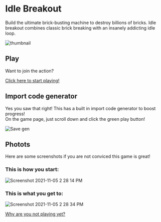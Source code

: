 # Idle Breakout
Build the ultimate brick-busting machine to destroy billions of bricks. Idle breakout combines classic brick breaking with an insanely addicting idle loop.

![thumbnail](https://user-images.githubusercontent.com/58097612/140560557-fde4d050-0a89-44aa-b8e1-2d7fc837f8fc.png)

## Play

Want to join the action?

[Click here to start playing!]([https://3kh0.github.io/idle-breakout/](https://sobloxsy.com/playgame.html?id=7))

## Import code generator
Yes you saw that right! This has a built in import code generator to boost progress!<br>
On the game page, just scroll down and click the green play button!

![Save gen](https://user-images.githubusercontent.com/58097612/140563160-398db317-b4bc-42ee-ba6a-7f1b780c7465.png)

## Photots

Here are some screenshots if you are not conviced this game is great!

### This is how you start:
![Screenshot 2021-11-05 2 28 14 PM](https://user-images.githubusercontent.com/58097612/140563490-1041ed31-f565-4b2e-9cdb-d55973f969b0.png)

### This is what you get to:
![Screenshot 2021-11-05 2 28 34 PM](https://user-images.githubusercontent.com/58097612/140563564-b56f2a84-81a3-487d-87b7-e72f3fc544f8.png)

[Why are you not playing yet?]([https://3kh0.github.io/idle-breakout/](https://sobloxsy.com/playgame.html?id=7)https://sobloxsy.com/playgame.html?id=7)
